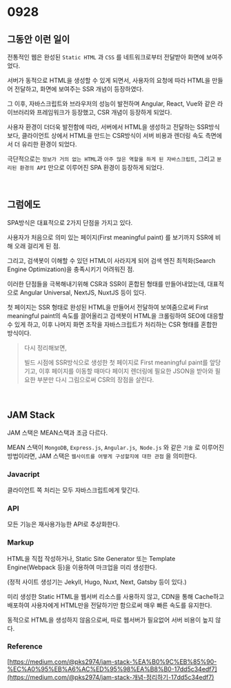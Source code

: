 # 0928

## 그동안 이런 일이

전통적인 웹은 완성된 `Static HTML` 과 `CSS` 를 네트워크로부터 전달받아 화면에 보여주었다.

서버가 동적으로 HTML을 생성할 수 있게 되면서, 사용자의 요청에 따라 HTML을 만들어 전달하고, 화면에 보여주는 SSR 개념이 등장하였다.

그 이후, 자바스크립트와 브라우저의 성능이 발전하며 Angular, React, Vue와 같은 라이브러리와 프레임워크가 등장했고, CSR 개념이 등장하게 되었다.

사용자 환경이 더더욱 발전함에 따라, 서버에서 HTML을 생성하고 전달하는 SSR방식보다, 클라이언트 상에서 HTML을 만드는 CSR방식이 서버 비용과 렌더링 속도 측면에서 더 유리한 환경이 되었다.

극단적으로는 `정보가 거의 없는 HTML`과 `아주 많은 역할을 하게 된 자바스크립트`, 그리고 `분리된 환경의 API` 만으로 이루어진 SPA 환경이 등장하게 되었다.

<br>

## 그럼에도

SPA방식은 대표적으로 2가지 단점을 가지고 있다.

사용자가 처음으로 의미 있는 페이지(First meaningful paint) 를 보기까지 SSR에 비해 오래 걸리게 된 점.

그리고, 검색봇이 이해할 수 있던 HTML이 사라지게 되어 검색 엔진 최적화(Search Engine Optimization)을 충족시키기 어려워진 점.

이러한 단점들을 극복해내기위해 CSR과 SSR이 혼합된 형태를 만들어내었는데, 대표적으로 Angular Universal, NextJS, NuxtJS 등이 있다.

첫 페이지는 SSR 형태로 완성된 HTML을 만들어서 전달하여 보여줌으로써 First meaningful paint의 속도를 끌어올리고 검색봇이 HTML을 크롤링하여 SEO에 대응할 수 있게 하고, 이후 나머지 화면 조작을 자바스크립트가 처리하는 CSR 형태를 혼합한 방식이다.

> 다시 정리해보면,
>
> 빌드 시점에 SSR방식으로 생성한 첫 페이지로 First meaningful paint를 앞당기고,
> 이후 페이지를 이동할 때마다 페이지 렌더링에 필요한 JSON을 받아와 필요한 부분만 다시 그림으로써 CSR의 장점을 살린다.

<br>

## JAM Stack

JAM 스택은 MEAN스택과 조금 다르다.

MEAN 스택이 `MongoDB`, `Express.js`, `Angular.js`,` Node.js` 와 같은 `기술` 로 이루어진 방법이라면, JAM 스택은 `웹사이트를 어떻게 구성할지에 대한 관점` 을 의미한다.

### Javacript

클라이언트 쪽 처리는 모두 자바스크립트에게 맞긴다.

### API

모든 기능은 재사용가능한 API로 추상화한다.

### Markup

HTML을 직접 작성하거나, Static Site Generator 또는 Template Engine(Webpack 등)을 이용하여 마크업을 미리 생성한다.

(정적 사이트 생성기는 Jekyll, Hugo, Nuxt, Next, Gatsby 등이 있다.)

미리 생성한 Static HTML을 웹서버 리소스를 사용하지 않고, CDN을 통해 Cache하고 배포하여 사용자에게 HTML만을 전달하기만 함으로써 매우 빠른 속도를 유지한다.

동적으로 HTML을 생성하지 않음으로써, 따로 웹서버가 필요없어 서버 비용이 높지 않다.



### Reference

[https://medium.com/@pks2974/jam-stack-%EA%B0%9C%EB%85%90-%EC%A0%95%EB%A6%AC%ED%95%98%EA%B8%B0-17dd5c34edf7](https://medium.com/@pks2974/jam-stack-개념-정리하기-17dd5c34edf7)

